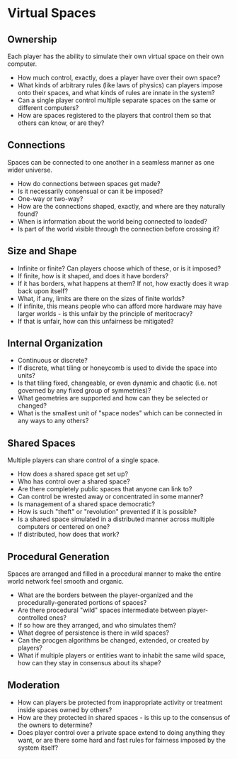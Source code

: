 # Virtual Spaces

## Ownership

Each player has the ability to simulate their own virtual space on their own computer.

- How much control, exactly, does a player have over their own space?
- What kinds of arbitrary rules (like laws of physics) can players impose onto their spaces, and what kinds of rules are innate in the system?
- Can a single player control multiple separate spaces on the same or different computers?
- How are spaces registered to the players that control them so that others can know, or are they?

## Connections

Spaces can be connected to one another in a seamless manner as one wider universe.

- How do connections between spaces get made?
- Is it necessarily consensual or can it be imposed?
- One-way or two-way?
- How are the connections shaped, exactly, and where are they naturally found?
- When is information about the world being connected to loaded?
- Is part of the world visible through the connection before crossing it?

## Size and Shape

- Infinite or finite? Can players choose which of these, or is it imposed?
- If finite, how is it shaped, and does it have borders?
- If it has borders, what happens at them? If not, how exactly does it wrap back upon itself?
- What, if any, limits are there on the sizes of finite worlds?
- If infinite, this means people who can afford more hardware may have larger worlds - is this unfair by the principle of meritocracy?
- If that is unfair, how can this unfairness be mitigated?

## Internal Organization

- Continuous or discrete?
- If discrete, what tiling or honeycomb is used to divide the space into units?
- Is that tiling fixed, changeable, or even dynamic and chaotic (i.e. not governed by any fixed group of symmetries)?
- What geometries are supported and how can they be selected or changed?
- What is the smallest unit of "space nodes" which can be connected in any ways to any others?

## Shared Spaces

Multiple players can share control of a single space.

- How does a shared space get set up?
- Who has control over a shared space?
- Are there completely public spaces that anyone can link to?
- Can control be wrested away or concentrated in some manner?
- Is management of a shared space democratic?
- How is such "theft" or "revolution" prevented if it is possible?
- Is a shared space simulated in a distributed manner across multiple computers or centered on one?
- If distributed, how does that work?

## Procedural Generation

Spaces are arranged and filled in a procedural manner to make the entire world network feel smooth and organic.

- What are the borders between the player-organized and the procedurally-generated portions of spaces?
- Are there procedural "wild" spaces intermediate between player-controlled ones?
- If so how are they arranged, and who simulates them?
- What degree of persistence is there in wild spaces?
- Can the procgen algorithms be changed, extended, or created by players?
- What if multiple players or entities want to inhabit the same wild space, how can they stay in consensus about its shape?

## Moderation

- How can players be protected from inappropriate activity or treatment inside spaces owned by others?
- How are they protected in shared spaces - is this up to the consensus of the owners to determine?
- Does player control over a private space extend to doing anything they want, or are there some hard and fast rules for fairness imposed by the system itself?